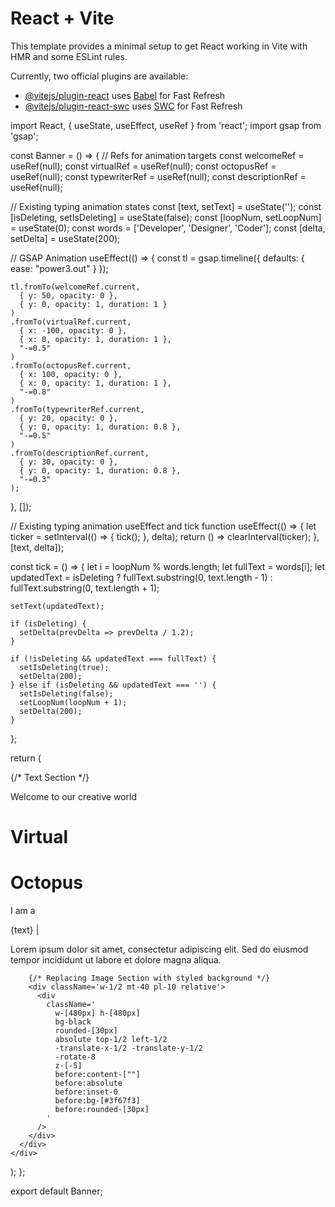 # React + Vite

This template provides a minimal setup to get React working in Vite with HMR and some ESLint rules.

Currently, two official plugins are available:

- [@vitejs/plugin-react](https://github.com/vitejs/vite-plugin-react/blob/main/packages/plugin-react/README.md) uses [Babel](https://babeljs.io/) for Fast Refresh
- [@vitejs/plugin-react-swc](https://github.com/vitejs/vite-plugin-react-swc) uses [SWC](https://swc.rs/) for Fast Refresh


import React, { useState, useEffect, useRef } from 'react';
import gsap from 'gsap';

const Banner = () => {
  // Refs for animation targets
  const welcomeRef = useRef(null);
  const virtualRef = useRef(null);
  const octopusRef = useRef(null);
  const typewriterRef = useRef(null);
  const descriptionRef = useRef(null);

  // Existing typing animation states
  const [text, setText] = useState('');
  const [isDeleting, setIsDeleting] = useState(false);
  const [loopNum, setLoopNum] = useState(0);
  const words = ['Developer', 'Designer', 'Coder'];
  const [delta, setDelta] = useState(200);

  // GSAP Animation
  useEffect(() => {
    const tl = gsap.timeline({ defaults: { ease: "power3.out" } });

    tl.fromTo(welcomeRef.current,
      { y: 50, opacity: 0 },
      { y: 0, opacity: 1, duration: 1 }
    )
    .fromTo(virtualRef.current,
      { x: -100, opacity: 0 },
      { x: 0, opacity: 1, duration: 1 },
      "-=0.5"
    )
    .fromTo(octopusRef.current,
      { x: 100, opacity: 0 },
      { x: 0, opacity: 1, duration: 1 },
      "-=0.8"
    )
    .fromTo(typewriterRef.current,
      { y: 20, opacity: 0 },
      { y: 0, opacity: 1, duration: 0.8 },
      "-=0.5"
    )
    .fromTo(descriptionRef.current,
      { y: 30, opacity: 0 },
      { y: 0, opacity: 1, duration: 0.8 },
      "-=0.3"
    );
  }, []);

  // Existing typing animation useEffect and tick function
  useEffect(() => {
    let ticker = setInterval(() => {
      tick();
    }, delta);
    return () => clearInterval(ticker);
  }, [text, delta]);

  const tick = () => {
    let i = loopNum % words.length;
    let fullText = words[i];
    let updatedText = isDeleting 
      ? fullText.substring(0, text.length - 1)
      : fullText.substring(0, text.length + 1);

    setText(updatedText);

    if (isDeleting) {
      setDelta(prevDelta => prevDelta / 1.2);
    }

    if (!isDeleting && updatedText === fullText) {
      setIsDeleting(true);
      setDelta(200);
    } else if (isDeleting && updatedText === '') {
      setIsDeleting(false);
      setLoopNum(loopNum + 1);
      setDelta(200);
    }
  };

  return (
    <div className='w-full h-screen bg-[#fdf7ecd8] pt-2'>
      <div className='flex justify-between items-center px-20 py-20'>
        {/* Text Section */}
        <div className='textstructure mt-40 w-1/2'>
          <p ref={welcomeRef} className='text-2xl text-zinc-800 mb-8 font-light opacity-0'>
            Welcome to our creative world
          </p>
          <div className='masker mb-4'>
            <h1 
              ref={virtualRef}
              className='font-["Montserrat"] uppercase text-8xl tracking-tighter font-semibold leading-[5vw] text-[#3B67B6] opacity-0'
            >
              Virtual
            </h1>
          </div>
          <div className='masker mb-8'>
            <h1 
              ref={octopusRef}
              className='font-["Montserrat"] uppercase text-8xl text-zinc-800 font-semibold opacity-0'
            >
              Octopus
            </h1>
          </div>
          <div 
            ref={typewriterRef} 
            className='flex items-center gap-2 mt-8 mb-8 opacity-0'
          >
            <p className='text-xl'>I am a</p>
            <p className='text-xl font-semibold text-[#3B67B6] min-w-[120px]'>
              {text}
              <span className='animate-blink'>|</span>
            </p>
          </div>
          <p 
            ref={descriptionRef}
            className='mt-8 text-gray-600 max-w-md text-[16px] leading-relaxed opacity-0'
          >
            Lorem ipsum dolor sit amet, consectetur adipiscing elit. 
            Sed do eiusmod tempor incididunt ut labore et dolore magna aliqua.
          </p>
        </div>
  
        {/* Replacing Image Section with styled background */}
        <div className='w-1/2 mt-40 pl-10 relative'>
          <div 
            className='
              w-[480px] h-[480px] 
              bg-black
              rounded-[30px]
              absolute top-1/2 left-1/2 
              -translate-x-1/2 -translate-y-1/2 
              -rotate-8
              z-[-5]
              before:content-[""]
              before:absolute
              before:inset-0
              before:bg-[#3f67f3]
              before:rounded-[30px]
            '
          />
        </div>
      </div>
    </div>
  );
};

export default Banner;